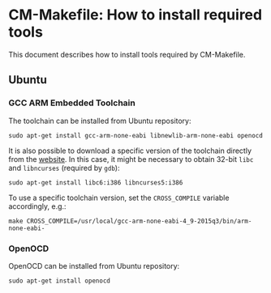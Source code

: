 # CM-Makefile: How to install required tools

This document describes how to install tools required by CM-Makefile.

## Ubuntu

### GCC ARM Embedded Toolchain

The toolchain can be installed from Ubuntu repository:

	sudo apt-get install gcc-arm-none-eabi libnewlib-arm-none-eabi openocd

It is also possible to download a specific version of the toolchain directly
from the [website][1]. In this case, it might be necessary to obtain 32-bit
`libc` and `libncurses` (required by `gdb`):

	sudo apt-get install libc6:i386 libncurses5:i386

To use a specific toolchain version, set the `CROSS_COMPILE` variable
accordingly, e.g.:

	make CROSS_COMPILE=/usr/local/gcc-arm-none-eabi-4_9-2015q3/bin/arm-none-eabi-

### OpenOCD

OpenOCD can be installed from Ubuntu repository:

	sudo apt-get install openocd

[1]: https://launchpad.net/gcc-arm-embedded
